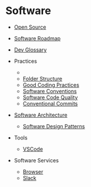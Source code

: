 # Software

- [Open Source](./open-source.md)
- [Software Roadmap](./software-roadmap.md)
- [Dev Glossary](./dev-glossary.md)

- Practices

  -
  - [Folder Structure](./general/folder-structure.md)
  - [Good Coding Practices](./general/good-coding-practices.md)
  - [Software Conventions](./general/software-conventions.md)
  - [Software Code Quality](./general/software-code-quality.md)
  - [Conventional Commits](./general/conventional-commits.md)

- [Software Architecture](./general/software-architecture.md)
  - [Software Design Patterns](./general/software-design-patterns.md)
- Tools
  - [VSCode](./tools/vscode.md)
- Software Services
  - [Browser](./browser.md)
  - [Slack](./slack.md)

